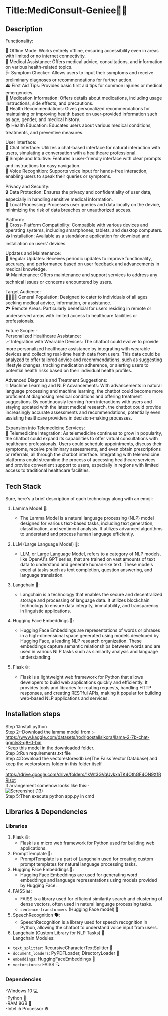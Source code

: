 # Title:MediConsult-Geniee🧞‍♂️
## Description

Functionality:

📴 Offline Mode: Works entirely offline, ensuring accessibility even in areas with limited or no internet connectivity.<br />
💊 Medical Assistance: Offers medical advice, consultations, and information on various health-related topics.<br />
🩺 Symptom Checker: Allows users to input their symptoms and receive preliminary diagnoses or recommendations for further action.<br />
🚑 First Aid Tips: Provides basic first aid tips for common injuries or medical emergencies.<br />
💊 Medication Information: Offers details about medications, including usage instructions, side effects, and precautions.<br />
🏥 Health Recommendations: Gives personalized recommendations for maintaining or improving health based on user-provided information such as age, gender, and medical history.<br />
📚 Health Education: Educates users about various medical conditions, treatments, and preventive measures.<br />

User Interface:<br />
💬 Chat Interface: Utilizes a chat-based interface for natural interaction with users, simulating a conversation with a healthcare professional.<br />
🖥️ Simple and Intuitive: Features a user-friendly interface with clear prompts and instructions for easy navigation.<br />
🎤 Voice Recognition: Supports voice input for hands-free interaction, enabling users to speak their queries or symptoms.<br />

Privacy and Security:<br />
🔒 Data Protection: Ensures the privacy and confidentiality of user data, especially in handling sensitive medical information.<br />
🔐 Local Processing: Processes user queries and data locally on the device, minimizing the risk of data breaches or unauthorized access.<br />

Platform:<br />
📱 Cross-Platform Compatibility: Compatible with various devices and operating systems, including smartphones, tablets, and desktop computers.<br />
📥 Installation: Available as a standalone application for download and installation on users' devices.<br />

Updates and Maintenance:<br />
🔄 Regular Updates: Receives periodic updates to improve functionality, accuracy, and performance based on user feedback and advancements in medical knowledge.<br />
🛠️ Maintenance: Offers maintenance and support services to address any technical issues or concerns encountered by users.<br />

Target Audience:<br />
👨‍👩‍👧‍👦 General Population: Designed to cater to individuals of all ages seeking medical advice, information, or assistance.<br />
🏞️ Remote Areas: Particularly beneficial for users residing in remote or underserved areas with limited access to healthcare facilities or professionals.<br />

Future Scope::-<br />
Personalized Healthcare Assistance:<br />
📈 Integration with Wearable Devices: The chatbot could evolve to provide more personalized healthcare assistance by integrating with wearable devices and collecting real-time health data from users. This data could be analyzed to offer tailored advice and recommendations, such as suggesting lifestyle changes, tracking medication adherence, or alerting users to potential health risks based on their individual health profiles.<br />

Advanced Diagnosis and Treatment Suggestions:<br />
💡 Machine Learning and NLP Advancements: With advancements in natural language processing and machine learning, the chatbot could become more proficient at diagnosing medical conditions and offering treatment suggestions. By continuously learning from interactions with users and staying updated with the latest medical research, the chatbot could provide increasingly accurate assessments and recommendations, potentially even assisting healthcare providers in decision-making processes.<br />

Expansion into Telemedicine Services:<br />
📱 Telemedicine Integration: As telemedicine continues to grow in popularity, the chatbot could expand its capabilities to offer virtual consultations with healthcare professionals. Users could schedule appointments, discuss their symptoms, receive preliminary assessments, and even obtain prescriptions or referrals, all through the chatbot interface. Integrating with telemedicine platforms could streamline the process of accessing healthcare services and provide convenient support to users, especially in regions with limited access to traditional healthcare facilities.<br />

## Tech Stack 
Sure, here's a brief description of each technology along with an emoji:

1. Lamma Model 🧠:<br />
   - The Lamma Model is a natural language processing (NLP) model designed for various text-based tasks, including text generation, classification, and sentiment analysis. It utilizes advanced algorithms to understand and process human language efficiently.<br />

2. LLM (Large Language Model) 🤖:<br />
   - LLM, or Large Language Model, refers to a category of NLP models, like OpenAI's GPT series, that are trained on vast amounts of text data to understand and generate human-like text. These models excel at tasks such as text completion, question answering, and language translation.<br />

3. Langchain 🔗:<br />
   - Langchain is a technology that enables the secure and decentralized storage and processing of language data. It utilizes blockchain technology to ensure data integrity, immutability, and transparency in linguistic applications.<br />

4. Hugging Face Embeddings 🤗:<br />
   - Hugging Face Embeddings are representations of words or phrases in a high-dimensional space generated using models developed by Hugging Face, a leading NLP research organization. These embeddings capture semantic relationships between words and are used in various NLP tasks such as similarity analysis and language understanding.<br />

5. Flask 🌐:<br />
   - Flask is a lightweight web framework for Python that allows developers to build web applications quickly and efficiently. It provides tools and libraries for routing requests, handling HTTP responses, and creating RESTful APIs, making it popular for building web-based NLP applications and services.<br />

## Installation steps
Step 1:Install python<br /> 
Step 2:-Download the lamma model from :- https://www.kaggle.com/datasets/rodrigostallsikora/llama-2-7b-chat-ggmlv3-q8-0-bin<br />
       -Keep this model in the downloaded folder.<br />
Step 3:Run requirements.txt file<br />
Step 4:Download the vectorestoresdb i.e(The Faiss Vector Database) and keep the vectorstores folder in this folder itself<br />
      -https://drive.google.com/drive/folders/1kWt3GVqUvkxaTK4OthGF4ON9XfRRlsot<br />
It arrangement somehow looks like this:-<br />
![Screenshot (13)](https://github.com/Programmerlogic/MediConsult-Geniee/assets/90715479/5a60d595-6a88-4b21-ae42-99a204f21822)</br>
Step 5:Then execute python app.py in cmd<br />

## Libraries & Dependencies
### Libraries
1. Flask 🌐:<br />
   - Flask is a micro web framework for Python used for building web applications.<br />
2. PromptTemplate 📝:<br />
   - PromptTemplate is a part of Langchain used for creating custom prompt templates for natural language processing tasks.<br />
3. Hugging Face Embeddings 🤗:<br />
   - Hugging Face Embeddings are used for generating word embeddings and language representations using models provided by Hugging Face.<br />
4. FAISS 📊:<br />
   - FAISS is a library used for efficient similarity search and clustering of dense vectors, often used in natural language processing tasks.<br />
   - `sentence-transformers` (Hugging Face model) 🤖<br />
5. SpeechRecognition 🗣️:<br />
   - SpeechRecognition is a library used for speech recognition in Python, allowing the chatbot to understand voice input from users.<br />
6. Langchain (Custom Library for NLP Tasks) 💬<br />
Langchain Modules:
- `text_splitter`: RecursiveCharacterTextSplitter 📝<br />
- `document_loaders`: PyPDFLoader, DirectoryLoader 📄<br />
- `embeddings`: HuggingFaceEmbeddings 🤗<br />
- `vectorstores`: FAISS 🔍<br />

### Dependencies
-Windows 10 💻<br />
-Python 🐍<br />
-RAM 8GB 🐏<br />
-Intel i5 Processor ⚙️<br />

